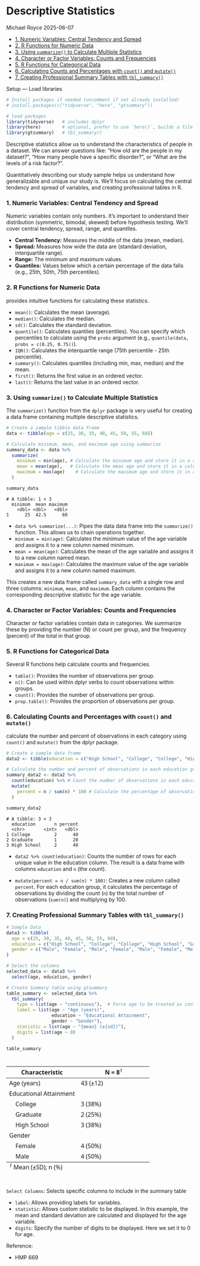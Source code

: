 # Descriptive Statistics
Michael Royce
2025-06-07

- [1. Numeric Variables: Central Tendency and
  Spread](#1-numeric-variables-central-tendency-and-spread)
- [2. R Functions for Numeric Data](#2-r-functions-for-numeric-data)
- [3. Using `summarize()` to Calculate Multiple
  Statistics](#3-using-summarize-to-calculate-multiple-statistics)
- [4. Character or Factor Variables: Counts and
  Frequencies](#4-character-or-factor-variables-counts-and-frequencies)
- [5. R Functions for Categorical
  Data](#5-r-functions-for-categorical-data)
- [6. Calculating Counts and Percentages with `count()` and
  `mutate()`](#6-calculating-counts-and-percentages-with-count-and-mutate)
- [7. Creating Professional Summary Tables with
  `tbl_summary()`](#7-creating-professional-summary-tables-with-tbl_summary)

Setup — Load libraries

``` r
# Install packages if needed (uncomment if not already installed)
# install.packages(c("tidyverse", "here", "gtsummary"))

# load packages
library(tidyverse)   # includes dplyr
library(here)        # optional, prefer to use `here()`, builds a file path relative to project’s root directory
library(gtsummary)   # tbl_summary()
```

Descriptive statistics allow us to understand the characteristics of
people in a dataset. We can answer questions like: “How old are the
people in my dataset?”, “How many people have a specific disorder?”, or
“What are the levels of a risk factor?”.

Quantitatively describing our study sample helps us understand how
generalizable and unique our study is. We’ll focus on calculating the
central tendency and spread of variables, and creating professional
tables in R.

### 1. Numeric Variables: Central Tendency and Spread

Numeric variables contain only numbers. It’s important to understand
their distribution (symmetric, bimodal, skewed) before hypothesis
testing. We’ll cover central tendency, spread, range, and quantiles.

- **Central Tendency:** Measures the middle of the data (mean, median).
- **Spread:** Measures how wide the data are (standard deviation,
  interquartile range).
- **Range:** The minimum and maximum values.
- **Quantiles:** Values below which a certain percentage of the data
  falls (e.g., 25th, 50th, 75th percentiles).

### 2. R Functions for Numeric Data

provides intuitive functions for calculating these statistics.

- `mean()`: Calculates the mean (average).
- `median()`: Calculates the median.
- `sd()`: Calculates the standard deviation.
- `quantile()`: Calculates quantiles (percentiles). You can specify
  which percentiles to calculate using the `probs` argument (e.g.,
  `quantile(data, probs = c(0.25, 0.75))`).
- `IQR()`: Calculates the interquartile range (75th percentile - 25th
  percentile).
- `summary()`: Calculates quantiles (including min, max, median) and the
  mean.
- `first()`: Returns the first value in an ordered vector.
- `last()`: Returns the last value in an ordered vector.

### 3. Using `summarize()` to Calculate Multiple Statistics

The `summarize()` function from the `dplyr` package is very useful for
creating a data frame containing multiple descriptive statistics.

``` r
# Create a sample tibble data frame
data <- tibble(age = c(25, 30, 35, 40, 45, 50, 55, 60))

# Calculate minimum, mean, and maximum age using summarize
summary_data <- data %>%
  summarize(
    minimum = min(age), # Calculate the minimum age and store it in a column called 'minimum'
    mean = mean(age),   # Calculate the mean age and store it in a column called 'mean'
    maximum = max(age)    # Calculate the maximum age and store it in a column called 'maximum'
  )

summary_data
```

    # A tibble: 1 × 3
      minimum  mean maximum
        <dbl> <dbl>   <dbl>
    1      25  42.5      60

- `data %>% summarize(...)`: Pipes the data data frame into the
  `summarize()` function. This allows us to chain operations together.
- `minimum = min(age)`: Calculates the minimum value of the age variable
  and assigns it to a new column named minimum.
- `mean = mean(age)`: Calculates the mean of the age variable and
  assigns it to a new column named mean.
- `maximum = max(age)`: Calculates the maximum value of the age variable
  and assigns it to a new column named maximum.

This creates a new data frame called `summary_data` with a single row
and three columns: `minimum`, `mean`, and `maximum`. Each column
contains the corresponding descriptive statistic for the age variable.

### 4. Character or Factor Variables: Counts and Frequencies

Character or factor variables contain data in categories. We summarize
these by providing the number (N) or count per group, and the frequency
(percent) of the total in that group.

### 5. R Functions for Categorical Data

Several R functions help calculate counts and frequencies.

- `table()`: Provides the number of observations per group.
- `n()`: Can be used within dplyr verbs to count observations within
  groups.
- `count()`: Provides the number of observations per group.
- `prop.table()`: Provides the proportion of observations per group.

### 6. Calculating Counts and Percentages with `count()` and `mutate()`

calculate the number and percent of observations in each category using
`count()` and `mutate()` from the dplyr package.

``` r
# Create a sample data frame
data2 <- tibble(education = c("High School", "College", "College", "High School", "Graduate"))

# Calculate the number and percent of observations in each education group
summary_data2 <- data2 %>%
  count(education) %>% # Count the number of observations in each education group
  mutate(
    percent = n / sum(n) * 100 # Calculate the percentage of observations in each group
  )

summary_data2
```

    # A tibble: 3 × 3
      education       n percent
      <chr>       <int>   <dbl>
    1 College         2      40
    2 Graduate        1      20
    3 High School     2      40

- `data2 %>% count(education)`: Counts the number of rows for each
  unique value in the education column. The result is a data frame with
  columns `education` and `n` (the count).

- `mutate(percent = n / sum(n) * 100)`: Creates a new column called
  `percent`. For each education group, it calculates the percentage of
  observations by dividing the count (`n`) by the total number of
  observations (`sum(n)`) and multiplying by 100.

### 7. Creating Professional Summary Tables with `tbl_summary()`

``` r
# Sample Data
data3 <- tibble(
  age = c(25, 30, 35, 40, 45, 50, 55, 60),
  education = c("High School", "College", "College", "High School", "Graduate", "College", "High School", "Graduate"),
  gender = c("Male", "Female", "Male", "Female", "Male", "Female", "Male", "Female")
)

# Select the columns
selected_data <- data3 %>%
  select(age, education, gender)

# Create Summary table using gtsummary
table_summary <- selected_data %>%
  tbl_summary(
    type = list(age ~ "continuous"),  # Force age to be treated as continuous
    label = list(age ~ "Age (years)", 
                 education ~ "Educational Attainment", 
                 gender ~ "Gender"),
    statistic = list(age ~ "{mean} (±{sd})"), 
    digits = list(age ~ 0) 
  )

table_summary
```

<div id="oapmvfdmqk" style="padding-left:0px;padding-right:0px;padding-top:10px;padding-bottom:10px;overflow-x:auto;overflow-y:auto;width:auto;height:auto;">
<style>#oapmvfdmqk table {
  font-family: system-ui, 'Segoe UI', Roboto, Helvetica, Arial, sans-serif, 'Apple Color Emoji', 'Segoe UI Emoji', 'Segoe UI Symbol', 'Noto Color Emoji';
  -webkit-font-smoothing: antialiased;
  -moz-osx-font-smoothing: grayscale;
}
&#10;#oapmvfdmqk thead, #oapmvfdmqk tbody, #oapmvfdmqk tfoot, #oapmvfdmqk tr, #oapmvfdmqk td, #oapmvfdmqk th {
  border-style: none;
}
&#10;#oapmvfdmqk p {
  margin: 0;
  padding: 0;
}
&#10;#oapmvfdmqk .gt_table {
  display: table;
  border-collapse: collapse;
  line-height: normal;
  margin-left: auto;
  margin-right: auto;
  color: #333333;
  font-size: 16px;
  font-weight: normal;
  font-style: normal;
  background-color: #FFFFFF;
  width: auto;
  border-top-style: solid;
  border-top-width: 2px;
  border-top-color: #A8A8A8;
  border-right-style: none;
  border-right-width: 2px;
  border-right-color: #D3D3D3;
  border-bottom-style: solid;
  border-bottom-width: 2px;
  border-bottom-color: #A8A8A8;
  border-left-style: none;
  border-left-width: 2px;
  border-left-color: #D3D3D3;
}
&#10;#oapmvfdmqk .gt_caption {
  padding-top: 4px;
  padding-bottom: 4px;
}
&#10;#oapmvfdmqk .gt_title {
  color: #333333;
  font-size: 125%;
  font-weight: initial;
  padding-top: 4px;
  padding-bottom: 4px;
  padding-left: 5px;
  padding-right: 5px;
  border-bottom-color: #FFFFFF;
  border-bottom-width: 0;
}
&#10;#oapmvfdmqk .gt_subtitle {
  color: #333333;
  font-size: 85%;
  font-weight: initial;
  padding-top: 3px;
  padding-bottom: 5px;
  padding-left: 5px;
  padding-right: 5px;
  border-top-color: #FFFFFF;
  border-top-width: 0;
}
&#10;#oapmvfdmqk .gt_heading {
  background-color: #FFFFFF;
  text-align: center;
  border-bottom-color: #FFFFFF;
  border-left-style: none;
  border-left-width: 1px;
  border-left-color: #D3D3D3;
  border-right-style: none;
  border-right-width: 1px;
  border-right-color: #D3D3D3;
}
&#10;#oapmvfdmqk .gt_bottom_border {
  border-bottom-style: solid;
  border-bottom-width: 2px;
  border-bottom-color: #D3D3D3;
}
&#10;#oapmvfdmqk .gt_col_headings {
  border-top-style: solid;
  border-top-width: 2px;
  border-top-color: #D3D3D3;
  border-bottom-style: solid;
  border-bottom-width: 2px;
  border-bottom-color: #D3D3D3;
  border-left-style: none;
  border-left-width: 1px;
  border-left-color: #D3D3D3;
  border-right-style: none;
  border-right-width: 1px;
  border-right-color: #D3D3D3;
}
&#10;#oapmvfdmqk .gt_col_heading {
  color: #333333;
  background-color: #FFFFFF;
  font-size: 100%;
  font-weight: normal;
  text-transform: inherit;
  border-left-style: none;
  border-left-width: 1px;
  border-left-color: #D3D3D3;
  border-right-style: none;
  border-right-width: 1px;
  border-right-color: #D3D3D3;
  vertical-align: bottom;
  padding-top: 5px;
  padding-bottom: 6px;
  padding-left: 5px;
  padding-right: 5px;
  overflow-x: hidden;
}
&#10;#oapmvfdmqk .gt_column_spanner_outer {
  color: #333333;
  background-color: #FFFFFF;
  font-size: 100%;
  font-weight: normal;
  text-transform: inherit;
  padding-top: 0;
  padding-bottom: 0;
  padding-left: 4px;
  padding-right: 4px;
}
&#10;#oapmvfdmqk .gt_column_spanner_outer:first-child {
  padding-left: 0;
}
&#10;#oapmvfdmqk .gt_column_spanner_outer:last-child {
  padding-right: 0;
}
&#10;#oapmvfdmqk .gt_column_spanner {
  border-bottom-style: solid;
  border-bottom-width: 2px;
  border-bottom-color: #D3D3D3;
  vertical-align: bottom;
  padding-top: 5px;
  padding-bottom: 5px;
  overflow-x: hidden;
  display: inline-block;
  width: 100%;
}
&#10;#oapmvfdmqk .gt_spanner_row {
  border-bottom-style: hidden;
}
&#10;#oapmvfdmqk .gt_group_heading {
  padding-top: 8px;
  padding-bottom: 8px;
  padding-left: 5px;
  padding-right: 5px;
  color: #333333;
  background-color: #FFFFFF;
  font-size: 100%;
  font-weight: initial;
  text-transform: inherit;
  border-top-style: solid;
  border-top-width: 2px;
  border-top-color: #D3D3D3;
  border-bottom-style: solid;
  border-bottom-width: 2px;
  border-bottom-color: #D3D3D3;
  border-left-style: none;
  border-left-width: 1px;
  border-left-color: #D3D3D3;
  border-right-style: none;
  border-right-width: 1px;
  border-right-color: #D3D3D3;
  vertical-align: middle;
  text-align: left;
}
&#10;#oapmvfdmqk .gt_empty_group_heading {
  padding: 0.5px;
  color: #333333;
  background-color: #FFFFFF;
  font-size: 100%;
  font-weight: initial;
  border-top-style: solid;
  border-top-width: 2px;
  border-top-color: #D3D3D3;
  border-bottom-style: solid;
  border-bottom-width: 2px;
  border-bottom-color: #D3D3D3;
  vertical-align: middle;
}
&#10;#oapmvfdmqk .gt_from_md > :first-child {
  margin-top: 0;
}
&#10;#oapmvfdmqk .gt_from_md > :last-child {
  margin-bottom: 0;
}
&#10;#oapmvfdmqk .gt_row {
  padding-top: 8px;
  padding-bottom: 8px;
  padding-left: 5px;
  padding-right: 5px;
  margin: 10px;
  border-top-style: solid;
  border-top-width: 1px;
  border-top-color: #D3D3D3;
  border-left-style: none;
  border-left-width: 1px;
  border-left-color: #D3D3D3;
  border-right-style: none;
  border-right-width: 1px;
  border-right-color: #D3D3D3;
  vertical-align: middle;
  overflow-x: hidden;
}
&#10;#oapmvfdmqk .gt_stub {
  color: #333333;
  background-color: #FFFFFF;
  font-size: 100%;
  font-weight: initial;
  text-transform: inherit;
  border-right-style: solid;
  border-right-width: 2px;
  border-right-color: #D3D3D3;
  padding-left: 5px;
  padding-right: 5px;
}
&#10;#oapmvfdmqk .gt_stub_row_group {
  color: #333333;
  background-color: #FFFFFF;
  font-size: 100%;
  font-weight: initial;
  text-transform: inherit;
  border-right-style: solid;
  border-right-width: 2px;
  border-right-color: #D3D3D3;
  padding-left: 5px;
  padding-right: 5px;
  vertical-align: top;
}
&#10;#oapmvfdmqk .gt_row_group_first td {
  border-top-width: 2px;
}
&#10;#oapmvfdmqk .gt_row_group_first th {
  border-top-width: 2px;
}
&#10;#oapmvfdmqk .gt_summary_row {
  color: #333333;
  background-color: #FFFFFF;
  text-transform: inherit;
  padding-top: 8px;
  padding-bottom: 8px;
  padding-left: 5px;
  padding-right: 5px;
}
&#10;#oapmvfdmqk .gt_first_summary_row {
  border-top-style: solid;
  border-top-color: #D3D3D3;
}
&#10;#oapmvfdmqk .gt_first_summary_row.thick {
  border-top-width: 2px;
}
&#10;#oapmvfdmqk .gt_last_summary_row {
  padding-top: 8px;
  padding-bottom: 8px;
  padding-left: 5px;
  padding-right: 5px;
  border-bottom-style: solid;
  border-bottom-width: 2px;
  border-bottom-color: #D3D3D3;
}
&#10;#oapmvfdmqk .gt_grand_summary_row {
  color: #333333;
  background-color: #FFFFFF;
  text-transform: inherit;
  padding-top: 8px;
  padding-bottom: 8px;
  padding-left: 5px;
  padding-right: 5px;
}
&#10;#oapmvfdmqk .gt_first_grand_summary_row {
  padding-top: 8px;
  padding-bottom: 8px;
  padding-left: 5px;
  padding-right: 5px;
  border-top-style: double;
  border-top-width: 6px;
  border-top-color: #D3D3D3;
}
&#10;#oapmvfdmqk .gt_last_grand_summary_row_top {
  padding-top: 8px;
  padding-bottom: 8px;
  padding-left: 5px;
  padding-right: 5px;
  border-bottom-style: double;
  border-bottom-width: 6px;
  border-bottom-color: #D3D3D3;
}
&#10;#oapmvfdmqk .gt_striped {
  background-color: rgba(128, 128, 128, 0.05);
}
&#10;#oapmvfdmqk .gt_table_body {
  border-top-style: solid;
  border-top-width: 2px;
  border-top-color: #D3D3D3;
  border-bottom-style: solid;
  border-bottom-width: 2px;
  border-bottom-color: #D3D3D3;
}
&#10;#oapmvfdmqk .gt_footnotes {
  color: #333333;
  background-color: #FFFFFF;
  border-bottom-style: none;
  border-bottom-width: 2px;
  border-bottom-color: #D3D3D3;
  border-left-style: none;
  border-left-width: 2px;
  border-left-color: #D3D3D3;
  border-right-style: none;
  border-right-width: 2px;
  border-right-color: #D3D3D3;
}
&#10;#oapmvfdmqk .gt_footnote {
  margin: 0px;
  font-size: 90%;
  padding-top: 4px;
  padding-bottom: 4px;
  padding-left: 5px;
  padding-right: 5px;
}
&#10;#oapmvfdmqk .gt_sourcenotes {
  color: #333333;
  background-color: #FFFFFF;
  border-bottom-style: none;
  border-bottom-width: 2px;
  border-bottom-color: #D3D3D3;
  border-left-style: none;
  border-left-width: 2px;
  border-left-color: #D3D3D3;
  border-right-style: none;
  border-right-width: 2px;
  border-right-color: #D3D3D3;
}
&#10;#oapmvfdmqk .gt_sourcenote {
  font-size: 90%;
  padding-top: 4px;
  padding-bottom: 4px;
  padding-left: 5px;
  padding-right: 5px;
}
&#10;#oapmvfdmqk .gt_left {
  text-align: left;
}
&#10;#oapmvfdmqk .gt_center {
  text-align: center;
}
&#10;#oapmvfdmqk .gt_right {
  text-align: right;
  font-variant-numeric: tabular-nums;
}
&#10;#oapmvfdmqk .gt_font_normal {
  font-weight: normal;
}
&#10;#oapmvfdmqk .gt_font_bold {
  font-weight: bold;
}
&#10;#oapmvfdmqk .gt_font_italic {
  font-style: italic;
}
&#10;#oapmvfdmqk .gt_super {
  font-size: 65%;
}
&#10;#oapmvfdmqk .gt_footnote_marks {
  font-size: 75%;
  vertical-align: 0.4em;
  position: initial;
}
&#10;#oapmvfdmqk .gt_asterisk {
  font-size: 100%;
  vertical-align: 0;
}
&#10;#oapmvfdmqk .gt_indent_1 {
  text-indent: 5px;
}
&#10;#oapmvfdmqk .gt_indent_2 {
  text-indent: 10px;
}
&#10;#oapmvfdmqk .gt_indent_3 {
  text-indent: 15px;
}
&#10;#oapmvfdmqk .gt_indent_4 {
  text-indent: 20px;
}
&#10;#oapmvfdmqk .gt_indent_5 {
  text-indent: 25px;
}
&#10;#oapmvfdmqk .katex-display {
  display: inline-flex !important;
  margin-bottom: 0.75em !important;
}
&#10;#oapmvfdmqk div.Reactable > div.rt-table > div.rt-thead > div.rt-tr.rt-tr-group-header > div.rt-th-group:after {
  height: 0px !important;
}
</style>

<table class="gt_table" data-quarto-postprocess="true"
data-quarto-disable-processing="false" data-quarto-bootstrap="false">
<colgroup>
<col style="width: 50%" />
<col style="width: 50%" />
</colgroup>
<thead>
<tr class="gt_col_headings">
<th id="label" class="gt_col_heading gt_columns_bottom_border gt_left"
data-quarto-table-cell-role="th"
scope="col"><strong>Characteristic</strong></th>
<th id="stat_0"
class="gt_col_heading gt_columns_bottom_border gt_center"
data-quarto-table-cell-role="th" scope="col"><strong>N = 8</strong><span
class="gt_footnote_marks"
style="white-space:nowrap;font-style:italic;font-weight:normal;line-height:0;"><sup>1</sup></span></th>
</tr>
</thead>
<tbody class="gt_table_body">
<tr>
<td class="gt_row gt_left" headers="label">Age (years)</td>
<td class="gt_row gt_center" headers="stat_0">43 (±12)</td>
</tr>
<tr>
<td class="gt_row gt_left" headers="label">Educational Attainment</td>
<td class="gt_row gt_center" headers="stat_0"><br />
</td>
</tr>
<tr>
<td class="gt_row gt_left" headers="label">    College</td>
<td class="gt_row gt_center" headers="stat_0">3 (38%)</td>
</tr>
<tr>
<td class="gt_row gt_left" headers="label">    Graduate</td>
<td class="gt_row gt_center" headers="stat_0">2 (25%)</td>
</tr>
<tr>
<td class="gt_row gt_left" headers="label">    High School</td>
<td class="gt_row gt_center" headers="stat_0">3 (38%)</td>
</tr>
<tr>
<td class="gt_row gt_left" headers="label">Gender</td>
<td class="gt_row gt_center" headers="stat_0"><br />
</td>
</tr>
<tr>
<td class="gt_row gt_left" headers="label">    Female</td>
<td class="gt_row gt_center" headers="stat_0">4 (50%)</td>
</tr>
<tr>
<td class="gt_row gt_left" headers="label">    Male</td>
<td class="gt_row gt_center" headers="stat_0">4 (50%)</td>
</tr>
</tbody><tfoot class="gt_footnotes">
<tr>
<td colspan="2" class="gt_footnote"><span class="gt_footnote_marks"
style="white-space:nowrap;font-style:italic;font-weight:normal;line-height:0;"><sup>1</sup></span>
Mean (±SD); n (%)</td>
</tr>
</tfoot>
&#10;</table>

</div>

`Select Columns`: Selects specific columns to include in the summary
table

- `label`: Allows providing labels for variables.
- `statistic`: Allows custom statistic to be displayed. In this example,
  the mean and standard deviation are calculated and displayed for the
  age variable.
- `digits`: Specify the number of digits to be displayed. Here we set it
  to 0 for age.

Reference:

- HMP 669
